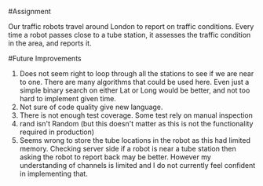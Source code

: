 #Assignment

 Our traffic robots travel around London to report on traffic conditions. Every time a robot passes close to a tube station, it assesses the traffic condition in the area, and reports it.

#Future Improvements
1. Does not seem right to loop through all the stations to see if we are near to one.  There are many algorithms that could be used here.  Even just a simple binary search on either Lat or Long would be better, and not too hard to implement given time.  
2. Not sure of code quality give new language. 
3. There is not enough test coverage.  Some test rely on manual inspection 
4. rand isn't Random (but this doesn't matter as this is not the functionality required in production)
5. Seems wrong to store the tube locations in the robot as this had limited memory.  Checking server side if a robot is near a tube station then asking the robot to report back may be better. However my understanding of channels is limited and I do not currently feel confident in implementing that. 